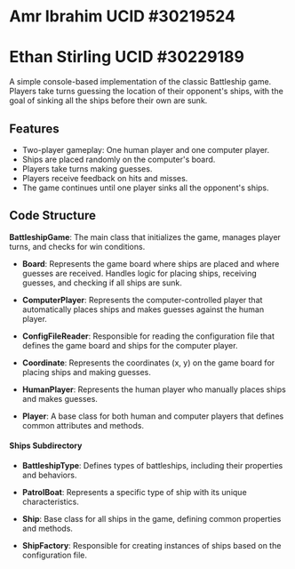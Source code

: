 # Amr Ibrahim UCID #30219524
# Ethan Stirling UCID #30229189

A simple console-based implementation of the classic Battleship game. Players take turns guessing the location of their opponent's ships, with the goal of sinking all the ships before their own are sunk.

## Features

- Two-player gameplay: One human player and one computer player.
- Ships are placed randomly on the computer's board.
- Players take turns making guesses.
- Players receive feedback on hits and misses.
- The game continues until one player sinks all the opponent's ships.

## Code Structure
**BattleshipGame**: The main class that initializes the game, manages player turns, and checks for win conditions.
  
- **Board**: Represents the game board where ships are placed and where guesses are received. Handles logic for placing ships, receiving guesses, and checking if all ships are sunk.

- **ComputerPlayer**: Represents the computer-controlled player that automatically places ships and makes guesses against the human player.

- **ConfigFileReader**: Responsible for reading the configuration file that defines the game board and ships for the computer player.

- **Coordinate**: Represents the coordinates (x, y) on the game board for placing ships and making guesses.

- **HumanPlayer**: Represents the human player who manually places ships and makes guesses.

- **Player**: A base class for both human and computer players that defines common attributes and methods.

#### Ships Subdirectory
- **BattleshipType**: Defines types of battleships, including their properties and behaviors.

- **PatrolBoat**: Represents a specific type of ship with its unique characteristics.

- **Ship**: Base class for all ships in the game, defining common properties and methods.

- **ShipFactory**: Responsible for creating instances of ships based on the configuration file.
